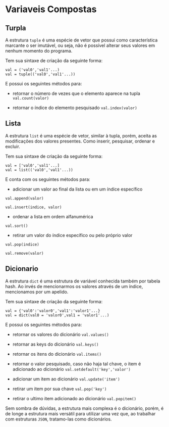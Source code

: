 # Variaveis Compostas

## Turpla

A estrutura `tuple` é uma espécie de vetor que possui como característica marcante o ser imutável, ou seja, não é possível alterar seus valores em nenhum momento do programa.

Tem sua sintaxe de criação da seguinte forma:
```
val = ('val0','val1'...)
val = tuple(('val0','val1'...))
```
E possui os seguintes métodos para:

* retornar o número de vezes que o elemento aparece na tupla
`val.count(valor)`

* retornar o índice do elemento pesquisado
`val.index(valor)`

## Lista

A estrutura `list` é uma espécie de vetor, similar à tupla, porém, aceita as modificações dos valores presentes. Como inserir, pesquisar, ordenar e excluir.

Tem sua sintaxe de criação da seguinte forma:
```
val = ['val0','val1'...]
val = list(('val0','val1'...))
```

E conta com os seguintes métodos para:
* adicionar um valor ao final da lista ou em um índice específico

`val.append(valor)`

`val.insert(indice, valor)`

* ordenar a lista em ordem alfanumérica

`val.sort()`

* retirar um valor do índice específico ou pelo próprio valor

`val.pop(indice)`

`val.remove(valor)`


## Dicionario

A estrutura `dict` é uma estrutura de variável conhecida também por tabela hash. Ao invés de mencionarmos os valores através de um índice, mencionamos por um apelido.

Tem sua sintaxe de criação da seguinte forma: 
```
val = {'val0':'valor0','val1':'valor1'...}
val = dict(val0 = 'valor0',val1 = 'valor1'...)
```
E possui os seguintes métodos para:

* retornar os valores do dicionário
`val.values()`

* retornar as keys do dicionário
`val.keys()`

* retornar os itens do dicionário
`val.items()`

* retornar o valor pesquisado, caso não haja tal chave, o item é adicionado ao dicionário
`val.setdefault('key','valor')`

* adicionar um item ao dicionário
`val.update('item')`

* retirar um item por sua chave
`val.pop('key')`

* retirar o ultimo item adicionado ao dicionário
`val.popitem()`

Sem sombra de dúvidas, a estrutura mais complexa é o dicionário, porém, é de longe a estrutura mais versátil para utilizar uma vez que, ao trabalhar com estruturas `JSON`, tratamo-las como dicionários.
